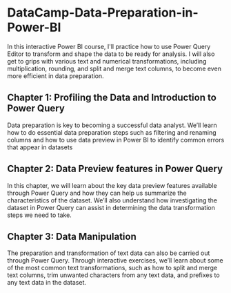 # DataCamp-Data-Preparation-in-Power-BI
In this interactive Power BI course, I'll practice how to use Power Query Editor to transform and shape the data to be ready for analysis. I will also get to grips with various text and numerical transformations, including multiplication, rounding, and split and merge text columns, to become even more efficient in data preparation.

## Chapter 1: Profiling the Data and Introduction to Power Query

Data preparation is key to becoming a successful data analyst. We’ll learn how to do essential data preparation steps such as filtering and renaming columns and how to use data preview in Power BI to identify common errors that appear in datasets

## Chapter 2: Data Preview features in Power Query

In this chapter, we will learn about the key data preview features available through Power Query and how they can help us summarize the characteristics of the dataset. We’ll also understand how investigating the dataset in Power Query can assist in determining the data transformation steps we need to take.

## Chapter 3: Data Manipulation

The preparation and transformation of text data can also be carried out through Power Query. Through interactive exercises, we’ll learn about some of the most common text transformations, such as how to split and merge text columns, trim unwanted characters from any text data, and prefixes to any text data in the dataset.

